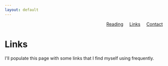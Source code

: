 ```yaml
---
layout: default
---
```


<!-- [Reading](reading.md) &nbsp;&nbsp;&nbsp; [Links](links.md) &nbsp;&nbsp;&nbsp; [Contact](contact.md) -->

<div style="text-align: right">
<a href="reading.html">Reading</a>
 &nbsp;&nbsp;&nbsp; <a href="links.html">Links</a> &nbsp;&nbsp;&nbsp; <a href="contact.html">Contact</a> </div>

# Links

I'll populate this page with some links that I find myself using frequently.